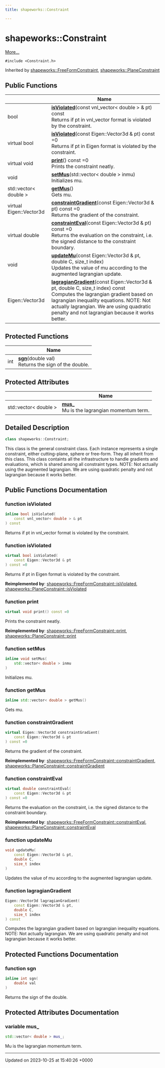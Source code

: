 ```yaml
---
title: shapeworks::Constraint

---
```


# shapeworks::Constraint



 [More...](#detailed-description)


`#include <Constraint.h>`

Inherited by [shapeworks::FreeFormConstraint](../Classes/classshapeworks_1_1FreeFormConstraint.md), [shapeworks::PlaneConstraint](../Classes/classshapeworks_1_1PlaneConstraint.md)

## Public Functions

|                | Name           |
| -------------- | -------------- |
| bool | **[isViolated](../Classes/classshapeworks_1_1Constraint.md#function-isviolated)**(const vnl_vector< double > & pt) const<br>Returns if pt in vnl_vector format is violated by the constraint.  |
| virtual bool | **[isViolated](../Classes/classshapeworks_1_1Constraint.md#function-isviolated)**(const Eigen::Vector3d & pt) const =0<br>Returns if pt in Eigen format is violated by the constraint.  |
| virtual void | **[print](../Classes/classshapeworks_1_1Constraint.md#function-print)**() const =0<br>Prints the constraint neatly.  |
| void | **[setMus](../Classes/classshapeworks_1_1Constraint.md#function-setmus)**(std::vector< double > inmu)<br>Initializes mu.  |
| std::vector< double > | **[getMus](../Classes/classshapeworks_1_1Constraint.md#function-getmus)**()<br>Gets mu.  |
| virtual Eigen::Vector3d | **[constraintGradient](../Classes/classshapeworks_1_1Constraint.md#function-constraintgradient)**(const Eigen::Vector3d & pt) const =0<br>Returns the gradient of the constraint.  |
| virtual double | **[constraintEval](../Classes/classshapeworks_1_1Constraint.md#function-constrainteval)**(const Eigen::Vector3d & pt) const =0<br>Returns the evaluation on the constraint, i.e. the signed distance to the constraint boundary.  |
| void | **[updateMu](../Classes/classshapeworks_1_1Constraint.md#function-updatemu)**(const Eigen::Vector3d & pt, double C, size_t index)<br>Updates the value of mu according to the augmented lagrangian update.  |
| Eigen::Vector3d | **[lagragianGradient](../Classes/classshapeworks_1_1Constraint.md#function-lagragiangradient)**(const Eigen::Vector3d & pt, double C, size_t index) const<br>Computes the lagrangian gradient based on lagrangian inequality equations. NOTE: Not actually lagrangian. We are using quadratic penalty and not lagrangian because it works better.  |

## Protected Functions

|                | Name           |
| -------------- | -------------- |
| int | **[sgn](../Classes/classshapeworks_1_1Constraint.md#function-sgn)**(double val)<br>Returns the sign of the double.  |

## Protected Attributes

|                | Name           |
| -------------- | -------------- |
| std::vector< double > | **[mus_](../Classes/classshapeworks_1_1Constraint.md#variable-mus-)** <br>Mu is the lagrangian momentum term.  |

## Detailed Description

```cpp
class shapeworks::Constraint;
```


This class is the general constraint class. Each instance represents a single constraint, either cutting-plane, sphere or free-form. They all inherit from this class. This class containts all the infrastructure to handle gradients and evaluations, which is shared among all constraint types. NOTE: Not actually using the augmented lagrangian. We are using quadratic penalty and not lagrangian because it works better. 

## Public Functions Documentation

### function isViolated

```cpp
inline bool isViolated(
    const vnl_vector< double > & pt
) const
```

Returns if pt in vnl_vector format is violated by the constraint. 

### function isViolated

```cpp
virtual bool isViolated(
    const Eigen::Vector3d & pt
) const =0
```

Returns if pt in Eigen format is violated by the constraint. 

**Reimplemented by**: [shapeworks::FreeFormConstraint::isViolated](../Classes/classshapeworks_1_1FreeFormConstraint.md#function-isviolated), [shapeworks::PlaneConstraint::isViolated](../Classes/classshapeworks_1_1PlaneConstraint.md#function-isviolated)


### function print

```cpp
virtual void print() const =0
```

Prints the constraint neatly. 

**Reimplemented by**: [shapeworks::FreeFormConstraint::print](../Classes/classshapeworks_1_1FreeFormConstraint.md#function-print), [shapeworks::PlaneConstraint::print](../Classes/classshapeworks_1_1PlaneConstraint.md#function-print)


### function setMus

```cpp
inline void setMus(
    std::vector< double > inmu
)
```

Initializes mu. 

### function getMus

```cpp
inline std::vector< double > getMus()
```

Gets mu. 

### function constraintGradient

```cpp
virtual Eigen::Vector3d constraintGradient(
    const Eigen::Vector3d & pt
) const =0
```

Returns the gradient of the constraint. 

**Reimplemented by**: [shapeworks::FreeFormConstraint::constraintGradient](../Classes/classshapeworks_1_1FreeFormConstraint.md#function-constraintgradient), [shapeworks::PlaneConstraint::constraintGradient](../Classes/classshapeworks_1_1PlaneConstraint.md#function-constraintgradient)


### function constraintEval

```cpp
virtual double constraintEval(
    const Eigen::Vector3d & pt
) const =0
```

Returns the evaluation on the constraint, i.e. the signed distance to the constraint boundary. 

**Reimplemented by**: [shapeworks::FreeFormConstraint::constraintEval](../Classes/classshapeworks_1_1FreeFormConstraint.md#function-constrainteval), [shapeworks::PlaneConstraint::constraintEval](../Classes/classshapeworks_1_1PlaneConstraint.md#function-constrainteval)


### function updateMu

```cpp
void updateMu(
    const Eigen::Vector3d & pt,
    double C,
    size_t index
)
```

Updates the value of mu according to the augmented lagrangian update. 

### function lagragianGradient

```cpp
Eigen::Vector3d lagragianGradient(
    const Eigen::Vector3d & pt,
    double C,
    size_t index
) const
```

Computes the lagrangian gradient based on lagrangian inequality equations. NOTE: Not actually lagrangian. We are using quadratic penalty and not lagrangian because it works better. 

## Protected Functions Documentation

### function sgn

```cpp
inline int sgn(
    double val
)
```

Returns the sign of the double. 

## Protected Attributes Documentation

### variable mus_

```cpp
std::vector< double > mus_;
```

Mu is the lagrangian momentum term. 

-------------------------------

Updated on 2023-10-25 at 15:40:26 +0000